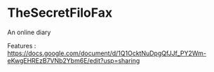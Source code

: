# TheSecretFiloFax
An online diary

Features : https://docs.google.com/document/d/1Q1OcktNuDpgQfJJf_PY2Wm-eKwgEHREzB7VNb2Ybm6E/edit?usp=sharing
